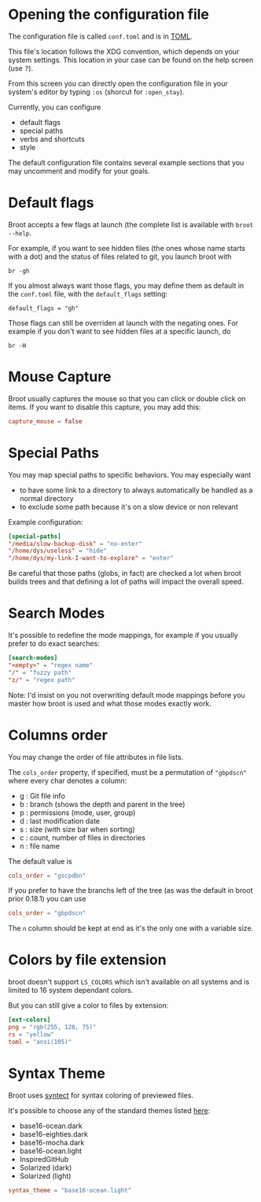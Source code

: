 
# Opening the configuration file

The configuration file is called `conf.toml` and is in [TOML](https://github.com/toml-lang/toml).

This file's location follows the XDG convention, which depends on your system settings. This location in your case can be found on the help screen (use <kbd>?</kbd>).

From this screen you can directly open the configuration file in your system's editor by typing `:os` (shorcut for `:open_stay`).

Currently, you can configure

* default flags
* special paths
* verbs and shortcuts
* style

The default configuration file contains several example sections that you may uncomment and modify for your goals.

# Default flags

Broot accepts a few flags at launch (the complete list is available with `broot --help`.

For example, if you want to see hidden files (the ones whose name starts with a dot) and the status of files related to git, you launch broot with

    br -gh

If you almost always want those flags, you may define them as default in the `conf.toml` file, with the `default_flags` setting:

    default_flags = "gh"

Those flags can still be overriden at launch with the negating ones. For example if you don't want to see hidden files at a specific launch, do

    br -H

# Mouse Capture

Broot usually captures the mouse so that you can click or double click on items. If you want to disable this capture, you may add this:

```toml
capture_mouse = false
```

# Special Paths

You may map special paths to specific behaviors. You may especially want

- to have some link to a directory to always automatically be handled as a normal directory
- to exclude some path because it's on a slow device or non relevant

Example configuration:

```toml
[special-paths]
"/media/slow-backup-disk" = "no-enter"
"/home/dys/useless" = "hide"
"/home/dys/my-link-I-want-to-explore" = "enter"
```

Be careful that those paths (globs, in fact) are checked a lot when broot builds trees and that defining a lot of paths will impact the overall speed.

# Search Modes

It's possible to redefine the mode mappings, for example if you usually prefer to do exact searches:

```toml
[search-modes]
"<empty>" = "regex name"
"/" = "fuzzy path"
"z/" = "regex path"
```

Note: I'd insist on you not overwriting default mode mappings before you master how broot is used and what those modes exactly work.

# Columns order

You may change the order of file attributes in file lists.

The `cols_order` property, if specified, must be a permutation of `"gbpdscn"` where every char denotes a column:

*  g : Git file info
*  b : branch (shows the depth and parent in the tree)
*  p : permissions (mode, user, group)
*  d : last modification date
*  s : size (with size bar when sorting)
*  c : count, number of files in directories
*  n : file name

The default value is

```toml
cols_order = "gscpdbn"
```
If you prefer to have the branchs left of the tree (as was the default in broot prior 0.18.1) you can use

```toml
cols_order = "gbpdscn"
```

The `n` column should be kept at end as it's the only one with a variable size.

# Colors by file extension

broot doesn't support `LS_COLORS` which isn't available on all systems and is limited to 16 system dependant colors.

But you can still give a color to files by extension:

```toml
[ext-colors]
png = "rgb(255, 128, 75)"
rs = "yellow"
toml = "ansi(105)"
```

# Syntax Theme

Broot uses [syntect](https://github.com/trishume/syntect) for syntax coloring of previewed files.

It's possible to choose any of the standard themes listed [here](https://docs.rs/syntect/4.2.0/syntect/highlighting/struct.ThemeSet.html#impl):

* base16-ocean.dark
* base16-eighties.dark
* base16-mocha.dark
* base16-ocean.light
* InspiredGitHub
* Solarized (dark)
* Solarized (light)

```toml
syntax_theme = "base16-ocean.light"
```

